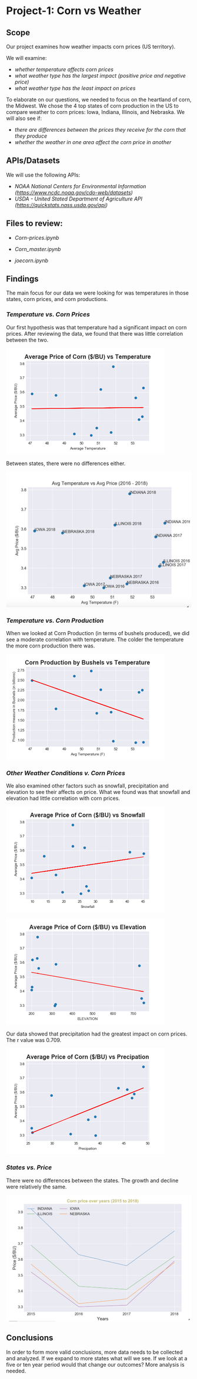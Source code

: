 # Project-1: Corn vs Weather

## Scope

Our project examines how weather impacts corn prices (US territory).

We will examine:

* _whether temperature affects corn prices_
* _what weather type has the largest impact (positive price and negative price)_
* _what weather type has the least impact on prices_

To elaborate on our questions, we needed to focus on the heartland of corn, the Midwest.  We chose the 4 top states of corn production in the US to compare weather to corn prices:  Iowa, Indiana, Illinois, and Nebraska.  We will also see if:

* _there are differences between the prices they receive for the corn that they produce_
* _whether the weather in one area affect the corn price in another_


## APIs/Datasets

We will use the following APIs:

* _NOAA National Centers for Environmental Information (https://www.ncdc.noaa.gov/cdo-web/datasets)_ 
* _USDA - United Stated Department of Agriculture API (https://quickstats.nass.usda.gov/api)_ 

## Files to review:

* _Corn-prices.ipynb_

* _Corn_master.ipynb_
* _joecorn.ipynb_


## Findings

The main focus for our data we were looking for was temperatures in those states, corn prices, and corn productions.

### _Temperature vs. Corn Prices_

Our first hypothesis was that temperature had a significant impact on corn prices.  After reviewing the data, we found that there was little correlation between the two.

![Image of Price and Temp](Price_temp.png)



Between states, there were no differences either.  

![Image of Price and State](temp_states_prices.png)

### _Temperature vs. Corn Production_

When we looked at Corn Production (in terms of bushels produced), we did see a moderate correlation with temperature.  The colder the temperature the more corn production there was.

![Image of Price and Temp](Production_temp.png)

### _Other Weather Conditions v. Corn Prices_

We also examined other factors such as snowfall, precipitation and elevation to see their affects on price.  What we found was that snowfall and elevation had little correlation with corn prices.

![Image of Price and Snowfall](Price_snow.png)


![Image of Price and Elevation](Price_elevation.png)


Our data showed that precipitation had the greatest impact on corn prices.  The r value was 0.709.

![Image of Price and Precip](Price_prec.png)

### _States vs. Price_

There were no differences between the states.  The growth and decline were relatively the same.

![Image of Price and State](Price_State.png)

## Conclusions

In order to form more valid conclusions, more data needs to be collected and analyzed.  If we expand to more states what will we see.  If we look at a five or ten year period would that change our outcomes?  More analysis is needed.





